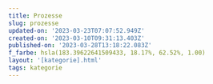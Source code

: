 ```yaml
---
title: Prozesse
slug: prozesse
updated-on: '2023-03-23T07:07:52.949Z'
created-on: '2023-03-10T09:31:13.403Z'
published-on: '2023-03-28T13:18:22.083Z'
f_farbe: hsla(183.39622641509433, 18.17%, 62.52%, 1.00)
layout: '[kategorie].html'
tags: kategorie
---
```




